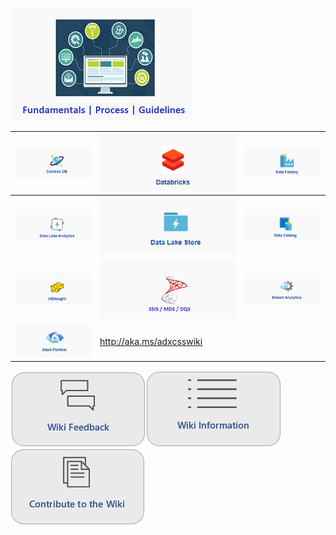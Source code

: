 
[![fun.png](/.attachments/fun-1b2a3bd9-8e1d-4757-bca2-2660d25b9c97.png)](/Big-Data/Getting-Started/Onboarding-Overview) 

<center>

| [![cosmons-edited.png](/.attachments/cosmons-edited-d23f61a1-cd52-4c42-8937-cd3a689507cd.png)](https://aka.ms/cosmosdbwiki) | [![DataBricksEdited.png](/.attachments/DataBricksEdited-ac0c8f91-8858-4f22-bd75-4c0e327acb2f.png)](https://aka.ms/databrickswiki) |[![DataFactoryEdited.png](/.attachments/DataFactoryEdited-c52d6281-a8df-480f-a3f6-d1d297adc264.png)](https://supportability.visualstudio.com/AzureDataFactory/_wiki/wikis/AzureDataFactory/286281/Azure-Data-Factory-TSGs-(CSS))  |
|--|--|--|
| [![DataLakeAnalyticsEdited.png](/.attachments/DataLakeAnalyticsEdited-a3ad43de-353f-43cc-bf50-7107957a9c2f.png)](https://dev.azure.com/Supportability/Big%20Data/_wiki/wikis/Big-Data.wiki/312740/Troubleshooting-Data-Lake-Analytics) | [![DataLakeStoreEdited.png](/.attachments/DataLakeStoreEdited-77e372a0-2b96-42e3-b470-87b62e43ea6b.png)](https://dev.azure.com/Supportability/Big%20Data/_wiki/wikis/Big-Data.wiki?pagePath=%2FBig%20Data%2FTechnical%20Troubleshooting%2FAzure%20Outages%20%26%20Service%20Impacting%20Events%2FPOD%20%252D%20Data%20Movement%2FData%20Lake%20Store&pageId=212873&wikiVersion=GBwikiMaster) | [![DataCatalogEdited.png](/.attachments/DataCatalogEdited-09db92ea-dbda-4ddd-8b62-8bc9c6d638ee.png) ](https://dev.azure.com/Supportability/Big%20Data/_wiki/wikis/Big-Data.wiki?pagePath=%2FData%20Movement%20POD%2FData%20Catalog&pageId=143907&wikiVersion=GBwikiMaster) |![ssis-logo.png](/.attachments/ssis-logo-30f4a18b-a828-41dc-9cf4-e647628b36d9.png)
| [![HDInsight2.png](/.attachments/HDInsight2-98c3321e-2b7e-4b42-a704-a106ad0069f8.png)](https://aka.ms/hdicsswiki)  |  [![ssis-logo-v4.png](/.attachments/ssis-logo-v4-e3708c7f-7d6c-4c2a-afeb-b80242872884.png)](https://dev.azure.com/Supportability/Big%20Data/_wiki/wikis/Big-Data.wiki/331805/From-SQL-On-Prem-SSIS-DQS-MDS) | [![StreamAnalyticsEdited.png](/.attachments/StreamAnalyticsEdited-36af0a57-7249-4326-9563-83923294d503.png)](https://dev.azure.com/Supportability/Big%20Data/_wiki/wikis/Big-Data.wiki?pagePath=%2FBig%20Data%2FTechnical%20Troubleshooting%2FAzure%20Outages%20%26%20Service%20Impacting%20Events%2FPOD%20%252D%20Data%20Movement%2FStream%20Analytics&pageId=143905&wikiVersion=GBwikiMaster) |
| [![image.png](/.attachments/image-41f5caa9-189a-49af-93d1-e9a7d5e53e20.png)](https://supportability.visualstudio.com/Azure%20Purview/_wiki/wikis/Azure%20Purview/355936/Troubleshooting-Guides-(TSGs)) | http://aka.ms/adxcsswiki ||

</center>

[![Wiki Feedback Button Smaller.jpg](/.attachments/Wiki%20Feedback%20Button%20Smaller-4fa394b2-fffd-4e4e-9601-0e1447d44fe9.jpg)](https://teams.microsoft.com/l/channel/19%3a5485372086bc4848b6cb913d975dc904%40thread.skype/Big%2520Data%2520Wiki%2520Feedback?groupId=d6c5d9c8-f14e-4cb6-a79a-1874c3b84cb6&tenantId=72f988bf-86f1-41af-91ab-2d7cd011db47)[![Wiki Information Button.jpg](/.attachments/Wiki%20Information%20Button-3c06e484-1fa5-4d96-8c5b-ecf191609827.jpg)](https://dev.azure.com/Supportability/Big%20Data/_wiki/wikis/Big-Data.wiki/278588/Wiki-Information-Contribution)[![Wiki Contribution Button Smaller.jpg](/.attachments/Wiki%20Contribution%20Button%20Smaller-4c6aa8b9-c74c-4b0c-bfde-0b99efd68036.jpg)](https://dev.azure.com/Supportability/Big%20Data/_workitems/recentlyupdated/)

</center>

              

